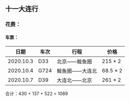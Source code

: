 ## 十一大连行

### 花费：
#### 车票：

| 日期      | 车次 | 行程           | 价格     |
| --------- | ---- | -------------- | -------- |
| 2020.10.3 | D33  | 北京——鲅鱼圈   | 215 * 2  |
| 2020.10.4 | G724 | 鲅鱼圈——大连北 | 68.5 * 2 |
| 2020.10.7 | D39  | 大连北——北京   | 261 * 2  |

合计：430 + 137 + 522 = 1089

